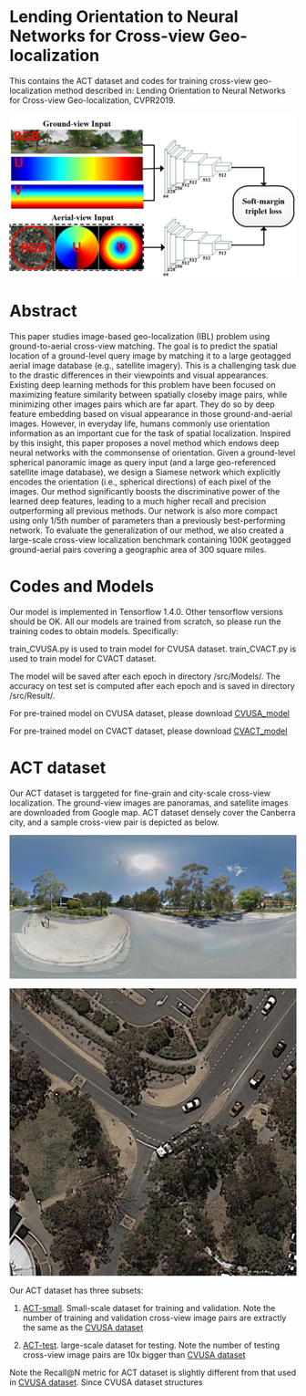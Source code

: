 # Lending Orientation to Neural Networks for Cross-view Geo-localization

This contains the ACT dataset and codes for training cross-view geo-localization method described in: Lending Orientation to Neural Networks for Cross-view Geo-localization, CVPR2019. 

![alt text](./ourCNN_twoStream.PNG)

# Abstract
This paper studies image-based geo-localization (IBL) problem using ground-to-aerial cross-view matching. The goal is to predict the spatial location of a ground-level query image by matching it to a large geotagged aerial image database (e.g., satellite imagery). This is a challenging task due to the drastic differences in their viewpoints and visual appearances. Existing deep learning methods for this problem have been focused on maximizing feature similarity between spatially closeby image pairs, while minimizing other images pairs which are far apart. They do so by deep feature embedding based on visual appearance in those ground-and-aerial images. However, in everyday life, humans commonly use orientation information as an important cue for the task of spatial localization. Inspired by this insight, this paper proposes a novel method which endows deep neural networks with the commonsense of orientation. Given a ground-level spherical panoramic image as query input (and a large geo-referenced satellite image database), we design a Siamese network which explicitly encodes the orientation (i.e., spherical directions) of each pixel of the images. Our method significantly boosts the discriminative power of the learned deep features, leading to a much higher recall and precision outperforming all previous methods. Our network is also more compact using only 1/5th number of parameters than a previously best-performing network. To evaluate the generalization of our method, we also created a large-scale cross-view localization benchmark containing 100K geotagged ground-aerial pairs covering a geographic area of 300 square miles.

# Codes and Models
Our model is implemented in Tensorflow 1.4.0. Other tensorflow versions should be OK.
All our models are trained from scratch, so please run the training codes to obtain models. Specifically:

train_CVUSA.py is used to train model for CVUSA dataset.
train_CVACT.py is used to train model for CVACT dataset.

The model will be saved after each epoch in directory /src/Models/. The accuracy on test set is computed after each epoch and is saved in directory /src/Result/.

For pre-trained model on CVUSA dataset, please download [CVUSA_model](https://drive.google.com/file/d/1_kkBw1oIHbmsikTL9VJJTL_WLMD_B_R5/view?usp=sharing)

For pre-trained model on CVACT dataset, please download [CVACT_model](https://drive.google.com/file/d/14Yd0-ICAaABQQlWaGjSkDsH8L3YUuML0/view?usp=sharing)

# ACT dataset
Our ACT dataset is targgeted for fine-grain and city-scale cross-view localization. The ground-view images are panoramas, and satellite images are downloaded from Google map. 
ACT dataset densely cover the Canberra city, and a sample cross-view pair is depicted as below.

![alt text](./pano_img.png)

![alt text](./sat_img.png)

Our ACT dataset has three subsets:

1. [ACT-small](https://pages.github.com/). Small-scale dataset for training and validation.
Note the number of training and validation cross-view image pairs are extractly the same as the [CVUSA dataset](https://github.com/viibridges/crossnet) 

2. [ACT-test](https://pages.github.com/). large-scale dataset for testing.
Note the number of testing cross-view image pairs are 10x bigger than [CVUSA dataset](https://github.com/viibridges/crossnet)

Note the Recall@N metric for ACT dataset is slightly different from that used in [CVUSA dataset](https://github.com/viibridges/crossnet). Since CVUSA dataset structures 



